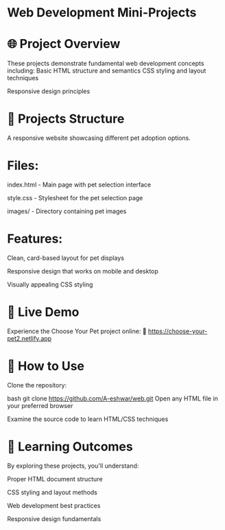 # Web Development Mini-Projects

# 🌐 Project Overview
These projects demonstrate fundamental web development concepts including:
Basic HTML structure and semantics
CSS styling and layout techniques

Responsive design principles

# 📂 Projects Structure
A responsive website showcasing different pet adoption options.

# Files:

index.html - Main page with pet selection interface

style.css - Stylesheet for the pet selection page

images/ - Directory containing pet images

# Features:

Clean, card-based layout for pet displays

Responsive design that works on mobile and desktop

Visually appealing CSS styling
# 🌟 Live Demo
Experience the Choose Your Pet project online:
🔗 https://choose-your-pet2.netlify.app

# 🚀 How to Use
Clone the repository:

bash
git clone https://github.com/A-eshwar/web.git
Open any HTML file in your preferred browser

Examine the source code to learn HTML/CSS techniques

# 📝 Learning Outcomes
By exploring these projects, you'll understand:

Proper HTML document structure

CSS styling and layout methods

Web development best practices

Responsive design fundamentals
